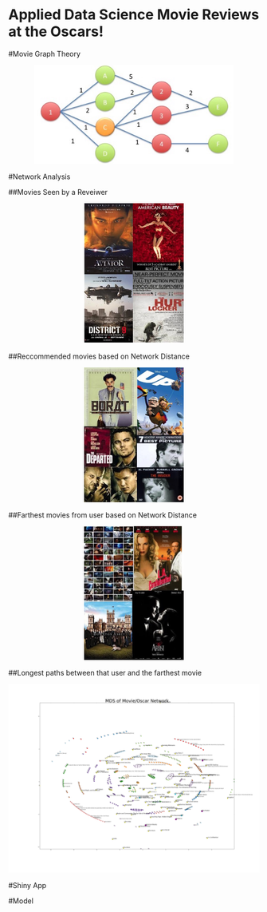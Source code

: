 # Applied Data Science Movie Reviews at the Oscars!

#Movie Graph Theory

<div style="text-align: center;">
 <span style="float:center;width: 200px;">
   <IMG SRC="Slide1.jpg" ALT="image" width="400px">
 </span>
</div>

#Network Analysis

##Movies Seen by a Reveiwer 

<div style="text-align: center;">
 <span style="float:center;width: 200px;">
   <IMG SRC="Slide2.jpg" ALT="image" width="200px">
 </span>
</div>

##Reccommended movies based on Network Distance

<div style="text-align: center;">
 <span style="float:center;width: 200px;">
   <IMG SRC="Slide3.jpg" ALT="image" width="200px">
 </span>
</div>


##Farthest movies from user based on Network Distance

<div style="text-align: center;">
 <span style="float:center;width: 200px;">
   <IMG SRC="Slide4.jpg" ALT="image" width="200px">
 </span>
</div>

##Longest paths between that user and the farthest movie

<div style="text-align: center;">
 <span style="float:center;width: 200px;">
   <IMG SRC="MDS_FINAL.png" ALT="image" width="600px">
 </span>
</div>


#Shiny App

#Model





